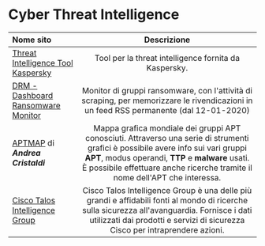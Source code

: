 # Cyber Threat Intelligence

| **Nome sito** | **Descrizione** |
| :------------ | :-------------: |
| [Threat Intelligence Tool Kaspersky](https://go.kaspersky.com/ti_tool_2023.html) | Tool per la threat intelligence fornita da Kaspersky. |
| [DRM - Dashboard Ransomware Monitor](https://ransomfeed.it/) | Monitor di gruppi ransomware, con l'attività di scraping, per memorizzare le rivendicazioni in un feed RSS permanente (dal 12-01-2020) |
| [APTMAP](https://andreacristaldi.github.io/APTmap/) di ***Andrea Cristaldi*** | Mappa grafica mondiale dei gruppi APT conosciuti. Attraverso una serie di strumenti grafici è possibile avere info sui vari gruppi **APT**, modus operandi, **TTP** e **malware** usati. È possibile effettuare anche ricerche tramite il nome dell'APT che interessa. |
| [Cisco Talos Intelligence Group](https://www.talosintelligence.com) | Cisco Talos Intelligence Group è una delle più grandi e affidabili fonti al mondo di ricerche sulla sicurezza all'avanguardia. Fornisce i dati utilizzati dai prodotti e servizi di sicurezza Cisco per intraprendere azioni. |
